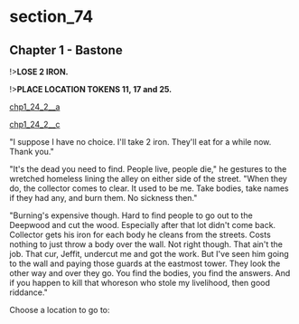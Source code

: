 
# section_74

## Chapter 1 - Bastone

!>**LOSE 2 IRON.**  

!>**PLACE LOCATION TOKENS 11, 17 and 25.**  

[chp1_24_2__a](../../decomp/app/src/main/res/raw/chp1_24_2__a.mp3 ':include :type=audio')

[chp1_24_2__c](../../decomp/app/src/main/res/raw/chp1_24_2__c.mp3 ':include :type=audio')

"I suppose I have no choice. I'll take 2 iron. They'll eat for a while now. Thank you."

"It's the dead you need to find. People live, people die," he gestures to the wretched homeless lining the alley on either side of the street. "When they do, the collector comes to clear. It used to be me. Take bodies, take names if they had any, and burn them. No sickness then."

"Burning's expensive though. Hard to find people to go out to the Deepwood and cut the wood. Especially after that lot didn't come back. Collector gets his iron for each body he cleans from the streets. Costs nothing to just throw a body over the wall. Not right though. That ain't the job. That cur, Jeffit, undercut me and got the work. But I've seen him going to the wall and paying those guards at the eastmost tower. They look the other way and over they go. You find the bodies, you find the answers. And if you happen to kill that whoreson who stole my livelihood, then good riddance."

Choose a location to go to:


